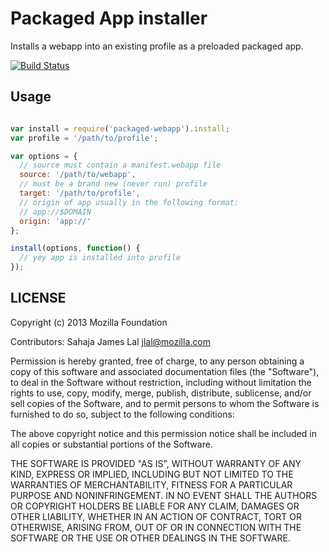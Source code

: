 # Packaged App installer

Installs a webapp into an existing profile as a preloaded packaged app.

[![Build
Status](https://travis-ci.org/lightsofapollo/packaged-webapp.png)](https://travis-ci.org/lightsofapollo/packaged-webapp)


## Usage

```js

var install = require('packaged-webapp').install;
var profile = '/path/to/profile';

var options = {
  // source must contain a manifest.webapp file
  source: '/path/to/webapp',
  // must be a brand new (never run) profile
  target: '/path/to/profile',
  // origin of app usually in the following format:
  // app://$DOMAIN
  origin: 'app://'
};

install(options, function() {
  // yey app is installed into profile
});

```

## LICENSE

Copyright (c) 2013 Mozilla Foundation

Contributors: Sahaja James Lal jlal@mozilla.com

Permission is hereby granted, free of charge, to any person obtaining a
copy of this software and associated documentation files (the
"Software"), to deal in the Software without restriction, including
without limitation the rights to use, copy, modify, merge, publish,
distribute, sublicense, and/or sell copies of the Software, and to
permit persons to whom the Software is furnished to do so, subject to
the following conditions:

The above copyright notice and this permission notice shall be included
in all copies or substantial portions of the Software.

THE SOFTWARE IS PROVIDED "AS IS", WITHOUT WARRANTY OF ANY KIND, EXPRESS
OR IMPLIED, INCLUDING BUT NOT LIMITED TO THE WARRANTIES OF
MERCHANTABILITY, FITNESS FOR A PARTICULAR PURPOSE AND NONINFRINGEMENT.
IN NO EVENT SHALL THE AUTHORS OR COPYRIGHT HOLDERS BE LIABLE FOR ANY
CLAIM, DAMAGES OR OTHER LIABILITY, WHETHER IN AN ACTION OF CONTRACT,
TORT OR OTHERWISE, ARISING FROM, OUT OF OR IN CONNECTION WITH THE
SOFTWARE OR THE USE OR OTHER DEALINGS IN THE SOFTWARE.
